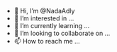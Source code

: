 - 👋 Hi, I’m @NadaAdly
- 👀 I’m interested in ...
- 🌱 I’m currently learning ...
- 💞️ I’m looking to collaborate on ...
- 📫 How to reach me ...

<!---
NadaAdly/NadaAdly is a ✨ special ✨ repository because its `README.md` (this file) appears on your GitHub profile.
You can click the Preview link to take a look at your changes.
--->
